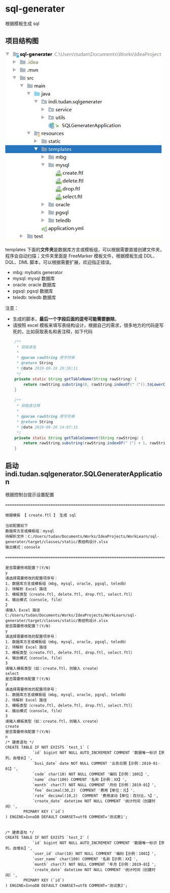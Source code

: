# sql-generater
根据模板生成 sql

## 项目结构图

![项目结构图](README.assets/项目结构图.png)



templates 下面的**文件夹**是数据库方言或模板组，可以根据需要直接创建文件夹，程序会自动扫描；文件夹里面是 FreeMarker 模板文件，根据模板生成 DDL、DQL、DML 脚本，可以根据需要扩展，欢迎指正错误。

- mbg: mybatis generator
- mysql: mysql 数据库 
- oracle: oracle 数据库 
- pgsql: pgsql 数据库 
- teledb: teledb 数据库 

注意：
- 生成的脚本，**最后一个字段后面的逗号可能需要删除**。
- 请按照 excel 模板来填写表结构设计，根据自己的需求，很多地方的代码是写死的，比如获取表名和表注释，如下代码

```java
    /**
     * 获取表名
     *
     * @param rawString 原字符串
     * @return String
     * @date 2019-09-19 20:36:11
     */
    private static String getTableName(String rawString) {
        return rawString.substring(0, rawString.indexOf("（")).toLowerCase();
    }

    /**
     * 获取表注释
     *
     * @param rawString 原字符串
     * @return String
     * @date 2019-09-20 14:07:15
     */
    private static String getTableComment(String rawString) {
        return rawString.substring(rawString.indexOf("（") + 1, rawString.lastIndexOf("）"));
    }
```



## 启动 indi.tudan.sqlgenerator.SQLGeneraterApplication

根据控制台提示设置配置
```shell script
=======================================================================================

根据模板 【 create.ftl 】 生成 sql

当前配置如下
数据库方言或模板组：mysql
待解析文件：C:/Users/tudan/Documents/Works/IdeaProjects/WorkLearn/sql-generater/target/classes/static/表结构设计.xlsx
输出模式：console

=======================================================================================

是否需要修改配置？(Y/N)
y
请选择需要修改的配置项序号：
1. 数据库方言或模板组（mbg, mysql, oracle, pgsql, teledb）
2. 待解析 Excel 路径
3. 模板类型（create.ftl, delete.ftl, drop.ftl, select.ftl）
4. 输出模式（console, file）
2
请输入 Excel 路径
C:/Users/tudan/Documents/Works/IdeaProjects/WorkLearn/sql-generater/target/classes/static/表结构设计.xlsx
是否需要修改配置？(Y/N)
y
请选择需要修改的配置项序号：
1. 数据库方言或模板组（mbg, mysql, oracle, pgsql, teledb）
2. 待解析 Excel 路径
3. 模板类型（create.ftl, delete.ftl, drop.ftl, select.ftl）
4. 输出模式（console, file）
3
请输入模板类型（如：create.ftl，则输入 create）
select
是否需要修改配置？(Y/N)
y
请选择需要修改的配置项序号：
1. 数据库方言或模板组（mbg, mysql, oracle, pgsql, teledb）
2. 待解析 Excel 路径
3. 模板类型（create.ftl, delete.ftl, drop.ftl, select.ftl）
4. 输出模式（console, file）
3
请输入模板类型（如：create.ftl，则输入 create）
create
是否需要修改配置？(Y/N)
n
/* 建表语句 */
CREATE TABLE IF NOT EXISTS `test_1` (
            `id` bigint NOT NULL AUTO_INCREMENT COMMENT '数据唯一标识【序列，自增长】',
            `busi_date` date NOT NULL COMMENT '业务日期【示例：2019-01-01】',
            `code` char(10) NOT NULL COMMENT '编码【示例：1001】',
            `name` char(100) COMMENT '名称【示例：XX】',
            `month` char(7) NOT NULL COMMENT '月份【示例：2019-01】',
            `fee` decimal(30,2)  COMMENT '费用【单位：元】',
            `rate` decimal(10,2)  COMMENT '费用波动【单位：百分比，%】',
            `create_date` datetime NOT NULL COMMENT '统计时间（创建时间）',
        PRIMARY KEY (`id`)
) ENGINE=InnoDB DEFAULT CHARSET=utf8 COMMENT='测试表1';


/* 建表语句 */
CREATE TABLE IF NOT EXISTS `test_2` (
            `id` bigint NOT NULL AUTO_INCREMENT COMMENT '数据唯一标识【序列，自增长】',
            `user_id` char(10) NOT NULL COMMENT '编码【示例：1001】',
            `user_name` char(100) COMMENT '名称【示例：XX】',
            `month` char(7) NOT NULL COMMENT '年月【示例：2019-01】',
            `create_date` datetime NOT NULL COMMENT '统计时间（创建时间）',
        PRIMARY KEY (`id`)
) ENGINE=InnoDB DEFAULT CHARSET=utf8 COMMENT='测试表2';


```